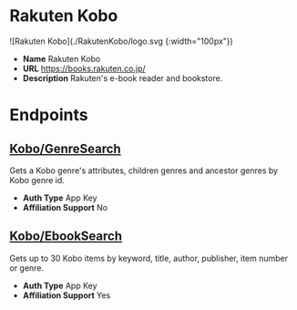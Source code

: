 # Rakuten Kobo

![Rakuten Kobo](./RakutenKobo/logo.svg {:width="100px"})
* **Name** Rakuten Kobo
* **URL** https://books.rakuten.co.jp/
* **Description** Rakuten's e-book reader and bookstore.

# Endpoints

## [Kobo/GenreSearch](KoboGenreSearch)
Gets a Kobo genre's attributes, children genres and ancestor genres by Kobo genre id.
* **Auth Type** App Key
* **Affiliation Support** No

## [Kobo/EbookSearch](KoboEbookSearch)
Gets up to 30 Kobo items by keyword, title, author, publisher, item number or genre.
* **Auth Type** App Key
* **Affiliation Support** Yes
